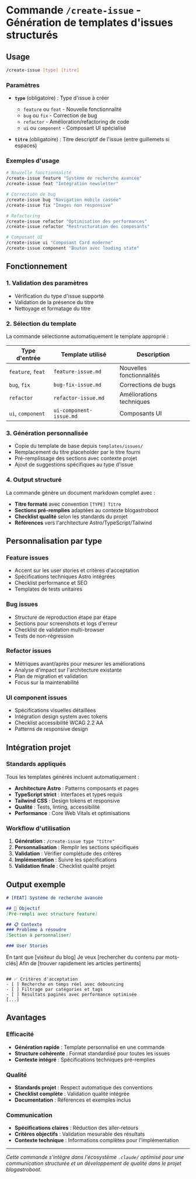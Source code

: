 # Commande `/create-issue` - Génération de templates d'issues structurés

## Usage

```bash
/create-issue [type] [titre]
```

### Paramètres

- **`type`** (obligatoire) : Type d'issue à créer
  - `feature` ou `feat` - Nouvelle fonctionnalité
  - `bug` ou `fix` - Correction de bug
  - `refactor` - Amélioration/refactoring de code
  - `ui` ou `component` - Composant UI spécialisé

- **`titre`** (obligatoire) : Titre descriptif de l'issue (entre guillemets si espaces)

### Exemples d'usage

```bash
# Nouvelle fonctionnalité
/create-issue feature "Système de recherche avancée"
/create-issue feat "Intégration newsletter"

# Correction de bug
/create-issue bug "Navigation mobile cassée"
/create-issue fix "Images non responsive"

# Refactoring
/create-issue refactor "Optimisation des performances"
/create-issue refactor "Restructuration des composants"

# Composant UI
/create-issue ui "Composant Card moderne"
/create-issue component "Bouton avec loading state"
```

## Fonctionnement

### 1. Validation des paramètres
- Vérification du type d'issue supporté
- Validation de la présence du titre
- Nettoyage et formatage du titre

### 2. Sélection du template
La commande sélectionne automatiquement le template approprié :

| Type d'entrée | Template utilisé | Description |
|---------------|------------------|-------------|
| `feature`, `feat` | `feature-issue.md` | Nouvelles fonctionnalités |
| `bug`, `fix` | `bug-fix-issue.md` | Corrections de bugs |
| `refactor` | `refactor-issue.md` | Améliorations techniques |
| `ui`, `component` | `ui-component-issue.md` | Composants UI |

### 3. Génération personnalisée
- Copie du template de base depuis `templates/issues/`
- Remplacement du titre placeholder par le titre fourni
- Pré-remplissage des sections avec contexte projet
- Ajout de suggestions spécifiques au type d'issue

### 4. Output structuré
La commande génère un document markdown complet avec :
- **Titre formaté** avec convention `[TYPE] Titre`
- **Sections pré-remplies** adaptées au contexte blogastroboot
- **Checklist qualité** selon les standards du projet
- **Références** vers l'architecture Astro/TypeScript/Tailwind

## Personnalisation par type

### Feature issues
- Accent sur les user stories et critères d'acceptation
- Spécifications techniques Astro intégrées
- Checklist performance et SEO
- Templates de tests unitaires

### Bug issues
- Structure de reproduction étape par étape
- Sections pour screenshots et logs d'erreur
- Checklist de validation multi-browser
- Tests de non-régression

### Refactor issues
- Métriques avant/après pour mesurer les améliorations
- Analyse d'impact sur l'architecture existante
- Plan de migration et validation
- Focus sur la maintenabilité

### UI component issues
- Spécifications visuelles détaillées
- Intégration design system avec tokens
- Checklist accessibilité WCAG 2.2 AA
- Patterns de responsive design

## Intégration projet

### Standards appliqués
Tous les templates générés incluent automatiquement :
- **Architecture Astro** : Patterns composants et pages
- **TypeScript strict** : Interfaces et types requis
- **Tailwind CSS** : Design tokens et responsive
- **Qualité** : Tests, linting, accessibilité
- **Performance** : Core Web Vitals et optimisations

### Workflow d'utilisation
1. **Génération** : `/create-issue type "titre"`
2. **Personnalisation** : Remplir les sections spécifiques
3. **Validation** : Vérifier complétude des critères
4. **Implémentation** : Suivre les spécifications
5. **Validation finale** : Checklist qualité projet

## Output exemple

```markdown
# [FEAT] Système de recherche avancée

## 🎯 Objectif
[Pré-rempli avec structure feature]

## 📋 Contexte
### Problème à résoudre
[Section à personnaliser]

### User Stories
```
En tant que [visiteur du blog]
Je veux [rechercher du contenu par mots-clés]
Afin de [trouver rapidement les articles pertinents]
```

## ✅ Critères d'acceptation
- [ ] Recherche en temps réel avec debouncing
- [ ] Filtrage par catégories et tags
- [ ] Résultats paginés avec performance optimisée
[...]
```

## Avantages

### Efficacité
- **Génération rapide** : Template personnalisé en une commande
- **Structure cohérente** : Format standardisé pour toutes les issues
- **Contexte intégré** : Spécifications techniques pré-remplies

### Qualité
- **Standards projet** : Respect automatique des conventions
- **Checklist complète** : Validation qualité intégrée
- **Documentation** : Références et exemples inclus

### Communication
- **Spécifications claires** : Réduction des aller-retours
- **Critères objectifs** : Validation mesurable des résultats
- **Contexte technique** : Informations complètes pour l'implémentation

---

*Cette commande s'intègre dans l'écosystème `.claude/` optimisé pour une communication structurée et un développement de qualité dans le projet blogastroboot.*